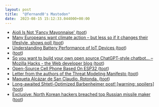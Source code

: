 ```yaml
---
layout: post
title:  "@fernand0's Mastodon"
date:  2023-08-15 15:12:33.044000+00:00
---
```

*  [Aioli Is Not 'Fancy Mayonnaise' ](https://lifehacker.com/aioli-is-not-fancy-mayonnaise-182934702) ([toot](https://mastodon.social/@fernand0/110894275169061014))
*  [Many Europeans want climate action – but less so if it changes their lifestyle, shows poll ](https://www.theguardian.com/environment/2023/may/02/many-europeans-want-climate-action-but-less-so-if-it-changes-their-lifestyle-shows-pol) ([toot](https://mastodon.social/@fernand0/110894048253022809))
*  [Understanding Battery Performance of IoT Devices ](https://interrupt.memfault.com/blog/monitoring-battery-lif) ([toot](https://mastodon.social/@fernand0/110893862762893903))
*  [ ](https://mastodon.social/users/fernand0/statuses/110893710285784375/activity) ([toot](https://mastodon.social/users/fernand0/statuses/110893710285784375/activity))
*  [So you want to build your own open source ChatGPT-style chatbot… – Mozilla Hacks - the Web developer blog ](https://hacks.mozilla.org/2023/07/so-you-want-to-build-your-own-open-source-chatbot) ([toot](https://mastodon.social/@fernand0/110893543791699781))
*  [Open-Source Cell Phone Based On ESP32 ](https://hackaday.com/2023/08/03/open-source-cell-phone-based-on-esp32) ([toot](https://mastodon.social/@fernand0/110893359055071642))
*  [Letter from the authors of the Threat Modeling Manifesto   ](https://www.threatmodelingmanifesto.org/cisa-feedback/) ([toot](https://mastodon.social/@fernand0/110893153933741688))
*  [Maqueta Alcázar de San Claudio. Rotonda. ](https://www.flickr.com/photos/fernand0/53095204608) ([toot](https://mastodon.social/@fernand0/110893092766190875))
*  [Long-awaited Shtetl-Optimized Barbenheimer post! [warning: spoilers] ](https://scottaaronson.blog/?p=742) ([toot](https://mastodon.social/@fernand0/110892847274451521))
*  [Exclusive: North Korean hackers breached top Russian missile maker ](https://www.reuters.com/technology/north-korean-hackers-breached-top-russian-missile-maker-2023-08-07) ([toot](https://mastodon.social/@fernand0/110892702622053089))
